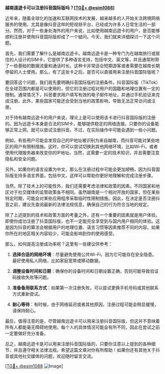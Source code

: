 **越南遠遊卡可以注册抖音国际版吗？[[TG💪+ @esim1088](https://t.me/s/esim1088)]**

近年来，随着全球化的加速和互联网技术的发展，越来越多的人开始关注跨境网络服务的使用。尤其是像抖音这样的短视频平台，已经成为许多人日常生活的一部分。然而，对于一些身处海外的用户来说，比如使用越南远遊卡的用户，是否能够顺利注册并使用抖音国际版却成了一个疑问。今天，我们就来详细探讨一下这个问题。

首先，我们需要了解什么是越南远遊卡。越南远遊卡是一种专门为在越南旅行或居住的人设计的SIM卡，它提供了多种语言支持，包括中文、英文等，并且通常附带了一些基础的数据流量和通话时长。这种卡非常适合短期游客或者需要在越南长期停留的人士使用。那么，有了这张卡之后，是否可以直接用来注册抖音国际版呢？

要回答这个问题，我们首先要明确抖音国际版的注册条件。抖音国际版（TikTok）在全球范围内都是可以使用的，但它的注册过程对用户的国籍和地理位置有一定的限制。通常情况下，抖音要求用户填写有效的电子邮件地址，并通过手机验证来完成注册。此外，某些国家可能还会受到当地的政策影响，导致无法正常访问或注册。

对于持有越南远遊卡的用户来说，理论上是可以使用该卡进行抖音国际版的注册的。因为远遊卡本身是合法的SIM卡，能够提供稳定的网络连接。只要你的设备能够正常上网，就可以尝试注册抖音。不过，在实际操作中可能会遇到一些小问题。

例如，有些用户可能会发现自己的IP地址被识别为来自越南，而抖音可能对某些地区的用户有限制措施。这时，你可以尝试切换到其他网络环境，比如Wi-Fi，或者使用代理服务器来改变你的IP地址。当然，这需要一定的技术知识，并且需要注意隐私和安全问题。

另外，如果你的语言设置为中文，那么在注册过程中可能会更加顺畅，因为抖音国际版支持多语言界面，包括中文。这样可以帮助你更好地理解和完成注册步骤。

当然，除了技术上的可能性外，我们还需要考虑法律和政策的因素。不同国家和地区对于社交媒体的监管政策各不相同。虽然越南是一个相对开放的国家，但在某些特定时期，可能会对某些应用程序采取临时性限制措施。因此，在决定是否注册抖音之前，建议先查阅最新的法律法规信息，确保自己的行为符合当地的规定。

除了上述提到的技术和政策方面的考量之外，还有一个重要的因素就是用户体验。即使你成功注册了抖音国际版，也不一定能完全享受到与国内用户相同的体验。这是因为抖音的算法会根据用户的地理位置、语言习惯等因素推荐不同的内容。如果你所在的地区相关内容较少，可能会影响到你的使用感受。

那么，如何提高注册成功率呢？这里有一些建议供参考：

1. **选择合适的网络环境**：尽量避免使用公共Wi-Fi，因为它可能存在安全隐患。最好使用私人网络，比如家庭宽带或移动数据。
   
2. **调整设备时间和日期**：确保你的设备时间和日期设置正确，否则可能导致验证码接收失败等问题。

3. **准备备用联系方式**：如果第一次注册失败，可以尝试更换手机号码或其他联系方式重新尝试。

4. **耐心等待**：有时候，由于网络延迟或者其他原因，注册过程可能会稍显缓慢，请保持耐心。

最后，值得注意的是，尽管越南远遊卡可以用来注册抖音国际版，但这并不意味着所有人都能毫无障碍地使用。每个人的具体情况可能会有所不同，因此在尝试之前一定要做好充分准备。

总之，越南远遊卡是可以用来注册抖音国际版的，只要你注意以上提到的各种细节，并且遵守相关法律法规。希望这篇文章对你有所帮助！如果你还有其他关于抖音或其他社交媒体的问题，欢迎随时留言交流。

[[TG💪+ @esim1088](https://t.me/s/esim1088) ![Image](https://i.postimg.cc/4NQfJmqS/Snipaste-2025-05-13-00-14-12.png)]